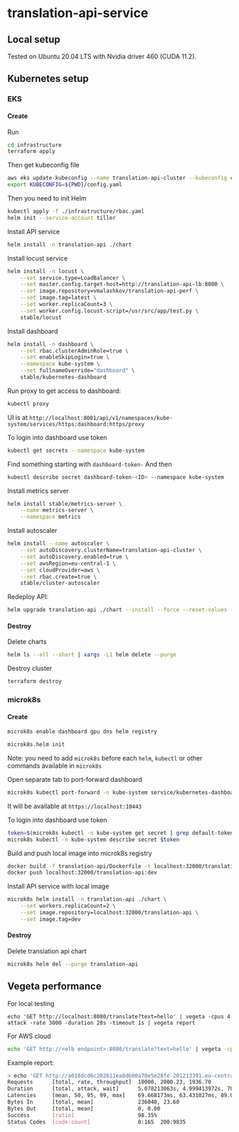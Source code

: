 # translation-api-service

## Local setup

Tested on Ubuntu 20.04 LTS with Nvidia driver 460 (CUDA 11.2).

## Kubernetes setup

### EKS

#### Create

Run
```bash
cd infrastructure
terraform apply
```

Then get kubeconfig file
```bash
aws eks update-kubeconfig --name translation-api-cluster --kubeconfig config.yaml
export KUBECONFIG=${PWD}/config.yaml
```

Then you need to init Helm
```bash
kubectl apply -f ./infrastructure/rbac.yaml
helm init --service-account tiller
```

Install API service
```bash
helm install -n translation-api ./chart
```

Install locust service
```bash
helm install -n locust \
    --set service.type=LoadBalancer \
    --set master.config.target-host=http://translation-api-lb:8080 \
    --set image.repository=vmalashkov/translation-api-perf \
    --set image.tag=latest \
    --set worker.replicaCount=3 \
    --set worker.config.locust-script=/usr/src/app/test.py \
    stable/locust
```

Install dashboard
```bash
helm install -n dashboard \
    --set rbac.clusterAdminRole=true \
    --set enableSkipLogin=true \
    --namespace kube-system \
    --set fullnameOverride="dashboard" \
    stable/kubernetes-dashboard
```

Run proxy to get access to dashboard:
```bash
kubectl proxy
```

UI is at
`http://localhost:8001/api/v1/namespaces/kube-system/services/https:dashboard:https/proxy`

To login into dashboard use token
```bash
kubectl get secrets --namespace kube-system
```

Find something starting with `dashboard-token-`
And then
```bash
kubectl describe secret dashboard-token-<ID> --namespace kube-system
```

Install metrics server
```bash
helm install stable/metrics-server \
    --name metrics-server \
    --namespace metrics
```

Install autoscaler
```bash
helm install --name autoscaler \
    --set autoDiscovery.clusterName=translation-api-cluster \
    --set autoDiscovery.enabled=true \
    --set awsRegion=eu-central-1 \
    --set cloudProvider=aws \
    --set rbac.create=true \
    stable/cluster-autoscaler
```

Redeploy API:
```bash
helm upgrade translation-api ./chart --install --force --reset-values --set image.pullPolicy=Always
```

#### Destroy

Delete charts
```bash
helm ls --all --short | xargs -L1 helm delete --purge
```

Destroy cluster
```bash
terraform destroy
```

### microk8s

#### Create

```bash
microk8s enable dashboard gpu dns helm registry
```

```bash
microk8s.helm init
```

Note: you need to add `microk8s` before each `helm`, `kubectl` or other commands available in `microk8s` 

Open separate tab to port-forward dashboard
```bash
microk8s kubectl port-forward -n kube-system service/kubernetes-dashboard 10443:443
```

It will be available at `https://localhost:10443`

To login into dashboard use token
```bash
token=$(microk8s kubectl -n kube-system get secret | grep default-token | cut -d " " -f1)                                       ✔  base Py  23:18:33 
microk8s kubectl -n kube-system describe secret $token
```

Build and push local image into microk8s registry
```bash
docker build -f translation-api/Dockerfile -t localhost:32000/translation-api:dev .
docker push localhost:32000/translation-api:dev
```

Install API service with local image
```bash
microk8s helm install -n translation-api ./chart \
    --set workers.replicaCount=2 \
    --set image.repository=localhost:32000/translation-api \
    --set image.tag=dev
```

#### Destroy

Delete translation api chart
```bash
microk8s helm del --purge translation-api
```

## Vegeta performance

For local testing
```
echo 'GET http://localhost:8080/translate?text=hello' | vegeta -cpus 4 attack -rate 3000 -duration 20s -timeout 1s | vegeta report
```

For AWS cloud
```bash
echo 'GET http://<elb endpoint>:8080/translate?text=hello' | vegeta -cpus 4 attack -rate 1000 -duration 5s -timeout 1s | vegeta report
```

Example report:
```bash
> echo 'GET http://a018dcd6c202611ea8d600a70e5e28fe-201213391.eu-central-1.elb.amazonaws.com:8080/translate?text=hello' | vegeta -cpus 4 attack -rate 2000 -duration 5s -timeout 1s | vegeta report
Requests      [total, rate, throughput]  10000, 2000.23, 1936.70
Duration      [total, attack, wait]      5.078213063s, 4.999413972s, 78.799091ms
Latencies     [mean, 50, 95, 99, max]    69.668173ms, 63.431027ms, 89.035634ms, 207.208686ms, 1.000132776s
Bytes In      [total, mean]              236040, 23.60
Bytes Out     [total, mean]              0, 0.00
Success       [ratio]                    98.35%
Status Codes  [code:count]               0:165  200:9835
```
